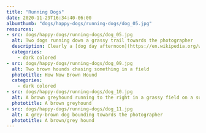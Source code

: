 ```yaml
---
title: "Running Dogs"
date: 2020-11-29T16:34:40-06:00
albumthumb: "dogs/happy-dogs/running-dogs/dog_05.jpg"
resources:
- src: dogs/happy-dogs/running-dogs/dog_05.jpg
  alt: Two dogs running down a grassy trail towards the photographer
  description: Clearly a [dog day afternoon](https://en.wikipedia.org/wiki/Dog_Day_Afternoon)!
  categories:
    - dark colored
- src: dogs/happy-dogs/running-dogs/dog_09.jpg
  alt: Two brown hounds chasing something in a field
  phototitle: How Now Brown Hound
  categories:
    - dark colored
- src: dogs/happy-dogs/running-dogs/dog_10.jpg
  alt: A brown greyhound running to the right in a grassy field on a sunny day
  phototitle: A brown greyhound
- src: dogs/happy-dogs/running-dogs/dog_11.jpg
  alt: A grey-brown dog bounding towards the photographer
  phototitle: A brown/grey hound
---
```


